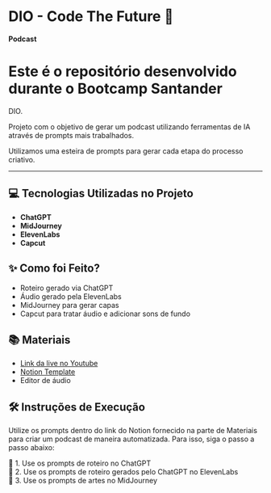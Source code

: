 # DIO - Code The Future 🔴

**Podcast**

# Este é o repositório desenvolvido durante o Bootcamp Santander
 DIO.

Projeto com o objetivo de gerar um podcast utilizando ferramentas de IA através de prompts mais trabalhados.

Utilizamos uma esteira de prompts para gerar cada etapa do processo criativo.

---

## 💻 Tecnologias Utilizadas no Projeto
- **ChatGPT**
- **MidJourney**
- **ElevenLabs**
- **Capcut**

## ✨ Como foi Feito?
- Roteiro gerado via ChatGPT
- Áudio gerado pela ElevenLabs
- MidJourney para gerar capas
- Capcut para tratar áudio e adicionar sons de fundo

## 📚 Materiais
- [Link da live no Youtube](link)
- [Notion Template](link)
- Editor de áudio

## 🛠️ Instruções de Execução
Utilize os prompts dentro do link do Notion fornecido na parte de Materiais para criar um podcast de maneira automatizada. Para isso, siga o passo a passo abaixo:

🤖 1. Use os prompts de roteiro no ChatGPT  
🤖 2. Use os prompts de roteiro gerados pelo ChatGPT no ElevenLabs  
🤖 3. Use os prompts de artes no MidJourney  
